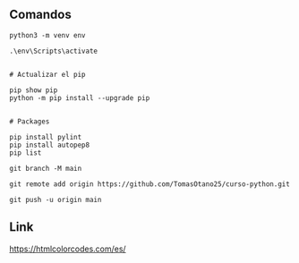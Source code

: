 
## Comandos

```
python3 -m venv env

.\env\Scripts\activate


# Actualizar el pip

pip show pip
python -m pip install --upgrade pip


# Packages

pip install pylint
pip install autopep8
pip list
```

```
git branch -M main

git remote add origin https://github.com/TomasOtano25/curso-python.git

git push -u origin main
```

## Link

https://htmlcolorcodes.com/es/